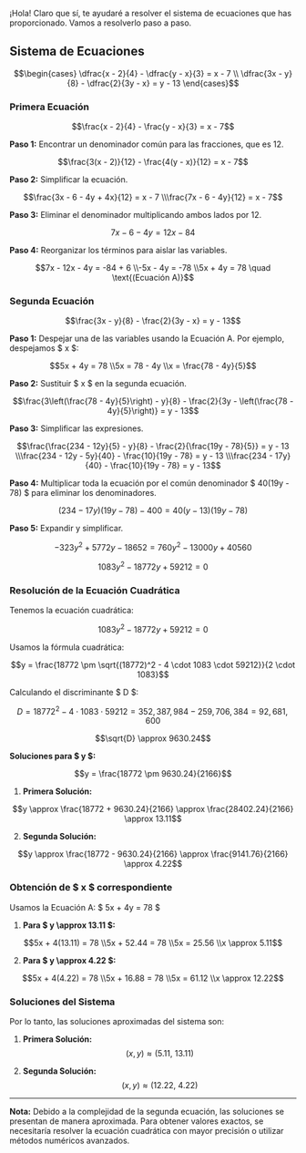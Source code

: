 ¡Hola! Claro que sí, te ayudaré a resolver el sistema de ecuaciones que has proporcionado. Vamos a resolverlo paso a paso.

## Sistema de Ecuaciones

$$\begin{cases} \dfrac{x - 2}{4} - \dfrac{y - x}{3} = x - 7 \\ \dfrac{3x - y}{8} - \dfrac{2}{3y - x} = y - 13 \end{cases}$$

### **Primera Ecuación**

$$\frac{x - 2}{4} - \frac{y - x}{3} = x - 7$$

**Paso 1:** Encontrar un denominador común para las fracciones, que es 12.

$$\frac{3(x - 2)}{12} - \frac{4(y - x)}{12} = x - 7$$

**Paso 2:** Simplificar la ecuación.

$$\frac{3x - 6 - 4y + 4x}{12} = x - 7 \\\frac{7x - 6 - 4y}{12} = x - 7$$

**Paso 3:** Eliminar el denominador multiplicando ambos lados por 12.

$$7x - 6 - 4y = 12x - 84$$

**Paso 4:** Reorganizar los términos para aislar las variables.

$$7x - 12x - 4y = -84 + 6 \\-5x - 4y = -78 \\5x + 4y = 78 \quad \text{(Ecuación A)}$$

### **Segunda Ecuación**

$$\frac{3x - y}{8} - \frac{2}{3y - x} = y - 13$$

**Paso 1:** Despejar una de las variables usando la Ecuación A. Por ejemplo, despejamos $ x $:

$$5x + 4y = 78 \\5x = 78 - 4y \\x = \frac{78 - 4y}{5}$$

**Paso 2:** Sustituir $ x $ en la segunda ecuación.

$$\frac{3\left(\frac{78 - 4y}{5}\right) - y}{8} - \frac{2}{3y - \left(\frac{78 - 4y}{5}\right)} = y - 13$$

**Paso 3:** Simplificar las expresiones.

$$\frac{\frac{234 - 12y}{5} - y}{8} - \frac{2}{\frac{19y - 78}{5}} = y - 13 \\\frac{234 - 12y - 5y}{40} - \frac{10}{19y - 78} = y - 13 \\\frac{234 - 17y}{40} - \frac{10}{19y - 78} = y - 13$$

**Paso 4:** Multiplicar toda la ecuación por el común denominador $ 40(19y - 78) $ para eliminar los denominadores.

$$(234 - 17y)(19y - 78) - 400 = 40(y - 13)(19y - 78)$$

**Paso 5:** Expandir y simplificar.

$$-323y^2 + 5772y - 18652 = 760y^2 - 13000y + 40560$$

$$1083y^2 - 18772y + 59212 = 0$$

### **Resolución de la Ecuación Cuadrática**

Tenemos la ecuación cuadrática:

$$1083y^2 - 18772y + 59212 = 0$$

Usamos la fórmula cuadrática:

$$y = \frac{18772 \pm \sqrt{(18772)^2 - 4 \cdot 1083 \cdot 59212}}{2 \cdot 1083}$$

Calculando el discriminante $ D $:

$$D = 18772^2 - 4 \cdot 1083 \cdot 59212 = 352,387,984 - 259,706,384 = 92,681,600$$

$$\sqrt{D} \approx 9630.24$$

**Soluciones para $ y $:**

$$y = \frac{18772 \pm 9630.24}{2166}$$

1. **Primera Solución:**

$$y \approx \frac{18772 + 9630.24}{2166} \approx \frac{28402.24}{2166} \approx 13.11$$

2. **Segunda Solución:**

$$y \approx \frac{18772 - 9630.24}{2166} \approx \frac{9141.76}{2166} \approx 4.22$$

### **Obtención de $ x $ correspondiente**

Usamos la Ecuación A: $ 5x + 4y = 78 $

1. **Para $ y \approx 13.11 $:**

$$5x + 4(13.11) = 78 \\5x + 52.44 = 78 \\5x = 25.56 \\x \approx 5.11$$

2. **Para $ y \approx 4.22 $:**

$$5x + 4(4.22) = 78 \\5x + 16.88 = 78 \\5x = 61.12 \\x \approx 12.22$$

### **Soluciones del Sistema**

Por lo tanto, las soluciones aproximadas del sistema son:

1. **Primera Solución:**
   $$   (x, y) \approx (5.11, \ 13.11)   $$

2. **Segunda Solución:**
   $$   (x, y) \approx (12.22, \ 4.22)   $$

---

**Nota:** Debido a la complejidad de la segunda ecuación, las soluciones se presentan de manera aproximada. Para obtener valores exactos, se necesitaría resolver la ecuación cuadrática con mayor precisión o utilizar métodos numéricos avanzados.